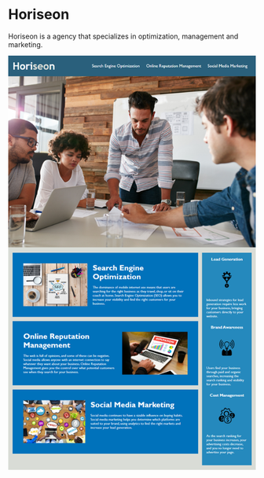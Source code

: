 # Horiseon
Horiseon is a agency that specializes in optimization, management and marketing.

![](Develop/assets/images/Horiseon-img.png)
